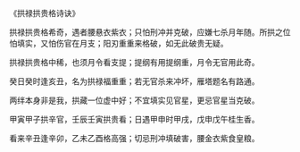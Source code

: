 《拱禄拱贵格诗诀》

拱禄拱贵格希奇，遇者腰悬衣紫衣；只怕刑冲并克破，应嫌七杀月年随。所拱之位怕填实，又怕伤官在月支；阳刃重重来格破，如无此破贵无疑。

拱禄拱贵格中稀，也须月令看支提；提纲有用提纲重，月令无官用此奇。

癸日癸时逢亥丑，名为拱禄福重重；若无官杀来冲坏，雁塔题名有路通。

两绊本身非是我，拱藏一位虚中好；不宜填实见官星，更忌官星当克破。

甲寅甲子拱辛官，壬辰壬寅拱贵看；日遇甲申时甲戌，戊申戊午桂生香。

看来辛丑逢辛卯，乙未乙酉格高强；切忌刑冲填破害，腰金衣紫食皇粮。

